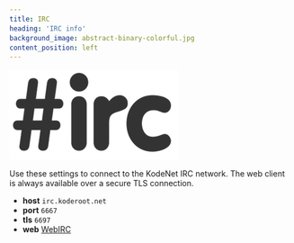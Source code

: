 ```yaml
---
title: IRC
heading: 'IRC info'
background_image: abstract-binary-colorful.jpg
content_position: left
---
```


![](irc_logo.png) 

Use these settings to connect to the KodeNet IRC network. The web client is always available over a secure TLS connection.

+ **host** `irc.koderoot.net`
+ **port** `6667`
+ **tls** `6697`
+ **web** [WebIRC](https://webirc.koderoot.net)

